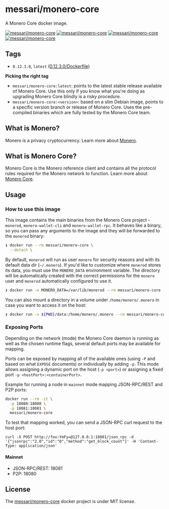 # messari/monero-core

A Monero Core docker image.

[![messari/monero-core][docker-pulls-image]][docker-hub-url] [![messari/monero-core][docker-stars-image]][docker-hub-url] [![messari/monero-core][docker-size-image]][docker-hub-url] [![messari/monero-core][docker-layers-image]][docker-hub-url]

## Tags

- `0.12.3.0`, `latest` ([0.12.3.0/Dockerfile](https://github.com/messari/docker-monero-core/blob/master/0.12.3.0/Dockerfile))

**Picking the right tag**

- `messari/monero-core:latest`: points to the latest stable release available of Monero Core. Use this only if you know what you're doing as upgrading Monero Core blindly is a risky procedure.
- `messari/monero-core:<version>`: based on a slim Debian image, points to a specific version branch or release of Monero Core. Uses the pre-compiled binaries which are fully tested by the Monero Core team.

## What is Monero?

Monero is a privacy cryptocurrency. Learn more about [Monero](https://getmonero.org/).

## What is Monero Core?

Monero Core is the Monero reference client and contains all the protocol rules required for the Monero network to function. Learn more about [Monero Core](https://github.com/monero-project/monero).

## Usage

### How to use this image

This image contains the main binaries from the Monero Core project - `monerod`, `monero-wallet-cli` and `monero-wallet-rpc`. It behaves like a binary, so you can pass any arguments to the image and they will be forwarded to the `monerod` binary:

```sh
❯ docker run --rm messari/monero-core \
  --detach \
```

By default, `monerod` will run as user `monero` for security reasons and with its default data dir (`~/.monero`). If you'd like to customize where `monerod` stores its data, you must use the `MONERO_DATA` environment variable. The directory will be automatically created with the correct permissions for the `monero` user and `monerod` automatically configured to use it.

```sh
❯ docker run -e MONERO_DATA=/var/lib/monerod --rm messari/monero-core
```

You can also mount a directory in a volume under `/home/monero/.monero` in case you want to access it on the host:

```sh
❯ docker run -v ${PWD}/data:/home/monero/.monero --rm messari/monero-core
```


### Exposing Ports

Depending on the network (mode) the Monero Core daemon is running as well as the chosen runtime flags, several default ports may be available for mapping.

Ports can be exposed by mapping all of the available ones (using `-P` and based on what `EXPOSE` documents) or individually by adding `-p`. This mode allows assigning a dynamic port on the host (`-p <port>`) or assigning a fixed port `-p <hostPort>:<containerPort>`.

Example for running a node in `mainnet` mode mapping JSON-RPC/REST and P2P ports:

```sh
docker run --rm -it \
  -p 18080:18080 \
  -p 18081:18081 \
  messari/monero-core
```

To test that mapping worked, you can send a JSON-RPC curl request to the host port:

```
curl -X POST http://foo:YmFy=@127.0.0.1:18081/json_rpc -d '{"jsonrpc":"2.0","id":"0","method":"get_block_count"}' -H 'Content-Type: application/json'
```

#### Mainnet

- JSON-RPC/REST: 18081
- P2P: 18080


## License

The [messari/monero-core][docker-hub-url] docker project is under MIT license.

[docker-hub-url]: https://hub.docker.com/r/messari/monero-core/
[docker-layers-image]: https://img.shields.io/imagelayers/layers/messari/monero-core/latest.svg?style=flat-square
[docker-pulls-image]: https://img.shields.io/docker/pulls/messari/monero-core.svg?style=flat-square
[docker-size-image]: https://img.shields.io/imagelayers/image-size/messari/monero-core/latest.svg?style=flat-square
[docker-stars-image]: https://img.shields.io/docker/stars/messari/monero-core.svg?style=flat-square
